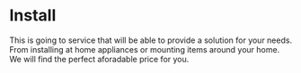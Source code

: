 # Install

This is going to service that will be able to provide a solution for your needs. From installing at home appliances or mounting items around your home. We will find the perfect aforadable price for you.

